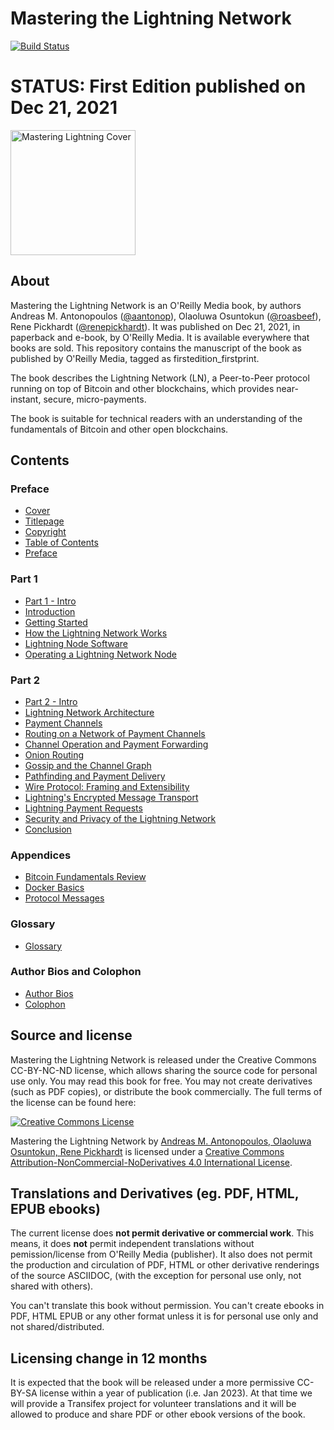 # Mastering the Lightning Network
[![Build Status](https://travis-ci.com/lnbook/lnbook.svg?branch=develop)](https://travis-ci.com/lnbook/lnbook)

# STATUS: First Edition published on Dec 21, 2021

<img src="images/cover_thumb.png" width=200 alt="Mastering Lightning Cover">

## About
Mastering the Lightning Network is an O'Reilly Media book, by authors Andreas M. Antonopoulos ([@aantonop](https://twitter.com/aantonop)), Olaoluwa Osuntokun ([@roasbeef](https://twitter.com/roasbeef)), Rene Pickhardt ([@renepickhardt](https://twitter.com/renepickhardt)). It was published on Dec 21, 2021, in paperback and e-book, by O'Reilly Media. It is available everywhere that books are sold. This repository contains the manuscript of the book as published by O'Reilly Media, tagged as firstedition_firstprint.

The book describes the Lightning Network (LN), a Peer-to-Peer protocol running on top of Bitcoin and other blockchains, which provides near-instant, secure, micro-payments.

The book is suitable for technical readers with an understanding of the fundamentals of Bitcoin and other open blockchains.

## Contents

### Preface

*  [Cover](cover.html)
*  [Titlepage](titlepage.html)
*  [Copyright](copyright.html)
*  [Table of Contents](toc.html)
*  [Preface](preface.asciidoc)

### Part 1

*  [Part 1 - Intro](part_1_divider.asciidoc)
*  [Introduction](01_introduction.asciidoc)
*  [Getting Started](02_getting_started.asciidoc)
*  [How the Lightning Network Works](03_how_ln_works.asciidoc)
*  [Lightning Node Software](04_node_client.asciidoc)
*  [Operating a Lightning Network Node](05_node_operations.asciidoc)

### Part 2

*  [Part 2 - Intro](part_2_divider.asciidoc)
*  [Lightning Network Architecture](06_lightning_architecture.asciidoc)
*  [Payment Channels](07_payment_channels.asciidoc)
*  [Routing on a Network of Payment Channels](08_routing_htlcs.asciidoc)
*  [Channel Operation and Payment Forwarding](09_channel_operation.asciidoc)
*  [Onion Routing](10_onion_routing.asciidoc)
*  [Gossip and the Channel Graph](11_gossip_channel_graph.asciidoc)
*  [Pathfinding and Payment Delivery](12_path_finding.asciidoc)
*  [Wire Protocol: Framing and Extensibility](13_wire_protocol.asciidoc)
*  [Lightning's Encrypted Message Transport](14_encrypted_transport.asciidoc)
*  [Lightning Payment Requests](15_payment_requests.asciidoc)
*  [Security and Privacy of the Lightning Network](16_security_privacy_ln.asciidoc)
*  [Conclusion](17_conclusion.asciidoc)

### Appendices

*  [Bitcoin Fundamentals Review](appendix_bitcoin_fundamentals_review.asciidoc)
*  [Docker Basics](appendix_docker_basics.asciidoc)
*  [Protocol Messages](appendix_protocol_messages.asciidoc)

### Glossary

*  [Glossary](glossary.asciidoc)

### Author Bios and Colophon

*  [Author Bios](author_bio.html)
*  [Colophon](colo.html)
	
## Source and license

Mastering the Lightning Network is released under the Creative Commons CC-BY-NC-ND license, which allows sharing the source code for personal use only. You may read this book for free. You may not create derivatives (such as PDF copies), or distribute the book commercially. The full terms of the license can be found here:

[![Creative Commons License](https://i.creativecommons.org/l/by-nc-nd/4.0/88x31.png)](https://creativecommons.org/licenses/by-nc-nd/4.0/)

<span xmlns:dct="http://purl.org/dc/terms/" property="dct:title">Mastering the Lightning Network</span> by <a xmlns:cc="http://creativecommons.org/ns#" href="https://lnbook.info/" property="cc:attributionName" rel="cc:attributionURL">Andreas M. Antonopoulos, Olaoluwa Osuntokun, Rene Pickhardt</a> is licensed under a <a rel="license" href="http://creativecommons.org/licenses/by-nc-nd/4.0/">Creative Commons Attribution-NonCommercial-NoDerivatives 4.0 International License</a>.

## Translations and Derivatives (eg. PDF, HTML, EPUB ebooks)

The current license does **not permit derivative or commercial work**. This means, it does **not** permit independent translations without pemission/license from O'Reilly Media (publisher). It also does not permit the production and circulation of PDF, HTML or other derivative renderings of the source ASCIIDOC, (with the exception for personal use only, not shared with others).

You can't translate this book without permission. You can't create ebooks in PDF, HTML EPUB or any other format unless it is for personal use only and not shared/distributed.

## Licensing change in 12 months

It is expected that the book will be released under a more permissive CC-BY-SA license within a year of publication (i.e. Jan 2023). At that time we will provide a Transifex project for volunteer translations and it will be allowed to produce and share PDF or other ebook versions of the book.
